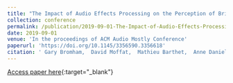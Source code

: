 ```yaml
---
title: "The Impact of Audio Effects Processing on the Perception of Brightness and Warmth"
collection: conference
permalink: /publication/2019-09-01-The-Impact-of-Audio-Effects-Processing-on-the-Perception-of-Brightness-and-Warmth
date: 2019-09-01
venue: 'In the proceedings of ACM Audio Mostly Conference'
paperurl: 'https://doi.org/10.1145/3356590.3356618'
citation: ' Gary Bromham,  David Moffat,  Mathieu Barthet,  Anne Danielsen,  Gy{\&quot;o}rgy Fazekas, &quot;The Impact of Audio Effects Processing on the Perception of Brightness and Warmth.&quot; In the proceedings of ACM Audio Mostly Conference, 2019.'
---
```

[Access paper here](https://doi.org/10.1145/3356590.3356618){:target="_blank"}
